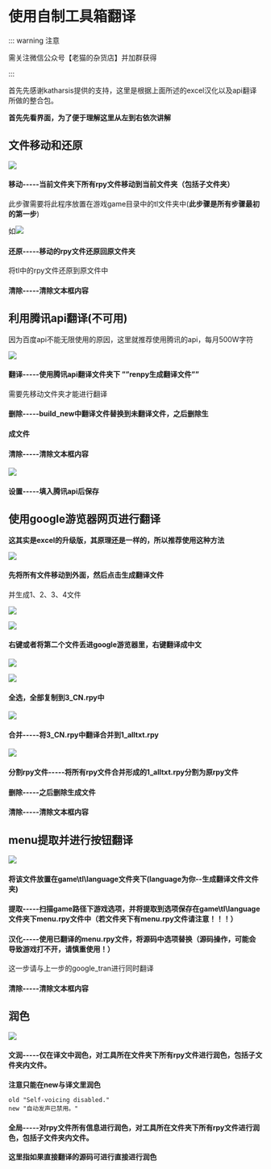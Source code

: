 # 使用自制工具箱翻译

::: warning 注意

需关注微信公众号【老猫的杂货店】并加群获得

:::

首先先感谢katharsis提供的支持，这里是根据上面所述的excel汉化以及api翻译所做的整合包。

**首先先看界面，为了便于理解这里从左到右依次讲解**

## 文件移动和还原

![](https://cdn.jsdelivr.net/gh/dclef/CDN/renpy/renpytool-01.png)



#### 移动-----当前文件夹下所有rpy文件移动到当前文件夹（包括子文件夹）

此步骤需要将此程序放置在游戏game目录中的tl文件夹中(**此步骤是所有步骤最初的第一步**)

如![](https://cdn.jsdelivr.net/gh/dclef/CDN/renpy/renpytool-14.png)

#### 还原-----移动的rpy文件还原回原文件夹

将tl中的rpy文件还原到原文件中

#### 清除-----清除文本框内容



## 利用腾讯api翻译(不可用)

因为百度api不能无限使用的原因，这里就推荐使用腾讯的api，每月500W字符

![](https://cdn.jsdelivr.net/gh/dclef/CDN/renpy/renpytool-02.png)

#### 翻译-----使用腾讯api翻译文件夹下 ””renpy生成翻译文件””

需要先移动文件夹才能进行翻译

#### 删除-----build_new中翻译文件替换到未翻译文件，之后删除生

#### 成文件

#### 清除-----清除文本框内容



![](https://cdn.jsdelivr.net/gh/dclef/CDN/renpy/renpytool-03.png)



#### 设置-----填入腾讯api后保存



## 使用google游览器网页进行翻译

**这其实是excel的升级版，其原理还是一样的，所以推荐使用这种方法**

![](https://cdn.jsdelivr.net/gh/dclef/CDN/renpy/renpytool-04.png)



#### 先将所有文件移动到外面，然后点击生成翻译文件

并生成1、2、3、4文件

![](https://cdn.jsdelivr.net/gh/dclef/CDN/renpy/renpytool-05.png)

![](https://cdn.jsdelivr.net/gh/dclef/CDN/renpy/renpytool-06.png)

#### 右键或者将第二个文件丢进google游览器里，右键翻译成中文

![](https://cdn.jsdelivr.net/gh/dclef/CDN/renpy/renpytool-07.png)

![](https://cdn.jsdelivr.net/gh/dclef/CDN/renpy/renpytool-08.png)

#### 全选，全部复制到3_CN.rpy中

![](https://cdn.jsdelivr.net/gh/dclef/CDN/renpy/renpytool-08.png)



#### 合并-----将3_CN.rpy中翻译合并到1_alltxt.rpy

![](https://cdn.jsdelivr.net/gh/dclef/CDN/renpy/renpytool-10.png)

#### 分割rpy文件-----将所有rpy文件合并形成的1_alltxt.rpy分割为原rpy文件

#### 删除-----之后删除生成文件

#### 清除-----清除文本框内容



## menu提取并进行按钮翻译

![](https://cdn.jsdelivr.net/gh/dclef/CDN/renpy/renpytool-11.png)

#### 将该文件放置在game\\tl\\language文件夹下(language为你--生成翻译文件文件夹)



#### 提取-----扫描game路径下游戏选项，并将提取到选项保存在game\\tl\\language文件夹下menu.rpy文件中（若文件夹下有menu.rpy文件请注意！！！）



#### 汉化-----使用已翻译的menu.rpy文件，将源码中选项替换（源码操作，可能会导致游戏打不开，请慎重使用！）

这一步请与上一步的google_tran进行同时翻译

#### 清除-----清除文本框内容

## 润色

![](https://cdn.jsdelivr.net/gh/dclef/CDN/renpy/renpytool-12.png)

#### 文润-----仅在译文中润色，对工具所在文件夹下所有rpy文件进行润色，包括子文件夹内文件。

**注意只能在new与译文里润色**

```
old "Self-voicing disabled."
new "自动发声已禁用。"
```

#### 全局-----对rpy文件所有信息进行润色，对工具所在文件夹下所有rpy文件进行润色，包括子文件夹内文件。

**这里指如果直接翻译的源码可进行直接进行润色**
